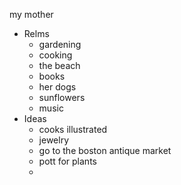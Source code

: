 my mother 
- Relms
	- gardening
	- cooking 
	- the beach 
	- books 
	- her dogs 
	- sunflowers 
	- music 
- Ideas
	- cooks illustrated 
	- jewelry
	- go to the boston antique market
	- pott for plants
	- 